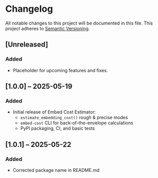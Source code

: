 # Changelog

All notable changes to this project will be documented in this file.
This project adheres to [Semantic Versioning](https://semver.org/).

## [Unreleased]

### Added
- Placeholder for upcoming features and fixes.

## [1.0.0] – 2025-05-19

### Added
- Initial release of Embed Cost Estimator:
  - `estimate_embedding_cost()` rough & precise modes
  - `embed-cost` CLI for back-of-the-envelope calculations
  - PyPI packaging, CI, and basic tests

## [1.0.1] – 2025-05-22

### Added
- Corrected package name in README.md
